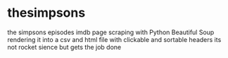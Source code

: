 # thesimpsons
the simpsons episodes imdb page scraping with Python Beautiful Soup
rendering it into a csv and html file with clickable and sortable headers
its not rocket sience but gets the job done
